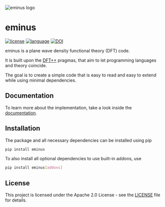 ![eminus logo](https://gitlab.com/nextdft/eminus/-/raw/master/docs/logo/eminus_logo.png)

# eminus
[![license](https://img.shields.io/badge/license-APACHE2-green)](https://gitlab.com/wangenau/eminus/-/blob/master/LICENSE)
[![language](https://img.shields.io/badge/language-Python3-blue)](https://www.python.org/)
[![DOI](https://zenodo.org/badge/431079841.svg)](https://zenodo.org/badge/latestdoi/431079841)

eminus is a plane wave density functional theory (DFT) code.

It is built upon the [DFT++](https://arxiv.org/abs/cond-mat/9909130) pragmas, that aim to let programming languages and theory coincide.

The goal is to create a simple code that is easy to read and easy to extend while using minimal dependencies.

## Documentation

To learn more about the implementation, take a look inside the [documentation](https://nextdft.gitlab.io/eminus/).

## Installation

The package and all necessary dependencies can be installed using pip

```bash
pip install eminus
```

To also install all optional dependencies to use built-in addons, use

```bash
pip install eminus[addons]
```

## License

This project is licensed under the Apache 2.0 License - see the [LICENSE](https://gitlab.com/nextdft/eminus/-/blob/master/LICENSE) file for details.
